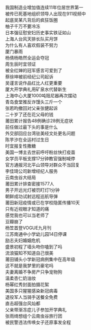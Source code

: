 我国制造业增加值连续11年位居世界第一  
被传已死基地组织领导人出现在911视频中  
起底吴某凡背后的疯狂饭圈  
柚子千万不要冷冻  
日本强征慰安妇历史事实铁证如山  
上海人台风天排长队买月饼  
为什么有人喜欢假装不努力  
厦门暴雨  
杨倩杨皓然全运会夺冠  
周生辰时宜领证  
被全红婵的冠军感言可爱到了  
蔡徐坤被前经纪公司起诉  
吴谨言说作品红比人红更重要  
厦大开学典礼用矿泉水代替新生  
上海中心大厦1000吨阻尼器再次摆动  
青岛食堂推反诈馒头三斤一个  
张若昀撤回对父亲张健起诉  
二十岁了还在花父母的钱  
莆田累计报告48例确诊28例无症状  
前任做过最下头的事是什么  
外交部回应台湾驻美经文处更名问题  
陈芋汐在全运村过生日  
时宜报复性撒糖  
美国一博主去世前呼吁粉丝快打疫苗  
女学员平板支撑17分钟教官强制喊停  
官方通报河北平山领导对群众不当回复  
李佳琦公司新增经纪人服务  
云南虫谷大结局  
莆田累计排查密接1577人  
男子开远光灯被罚盯灯1分钟  
朝鲜成功试射远程巡航导弹  
莆田新冠疫情或已在学校隐匿传播10天  
只有近视眼才知道的痛  
感觉我也可以当老师了  
豆瓣崩了  
杨笠首登VOGUE九月刊  
江苏南通中小学幼儿园14日停课  
励志夫妇婚姻危机  
盛景初程了墙头吻你嗑到了吗  
流浪猫知不知道自己很美  
莆田铺头小学新冠病例集中在高年级  
这不就是我梦里的豪宅吗  
夫妻离婚不争房产只争宠物狗  
温柔杏仁奶油妆  
杨幂红秀封面拍摄花絮  
美国多只猩猩感染新冠病毒  
退役军人当骑手送餐全免费  
直击超强台风灿都  
父亲带渐冻症儿子参加开学典礼  
张雨绮想组个云南虫谷旅行团  
被民警违法传唤女子还原事发全程  
